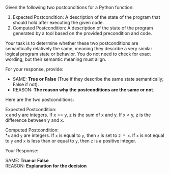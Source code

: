 
Given the following two postconditions for a Python function:

1. Expected Postcondition: A description of the state of the program that should hold after executing the given code.
2. Computed Postcondition: A description of the state of the program generated by a tool based on the provided precondition and code.

Your task is to determine whether these two postconditions are semantically relatively the same, meaning they describe a very similar logical program state or behavior. You do not need to check for exact wording, but their semantic meaning must align.

For your response, provide:

- SAME: **True or False** (True if they describe the same state semantically; False if not).
- REASON: **The reason why the postconditions are the same or not**.

Here are the two postconditions:

Expected Postcondition:  
x and y are integers. If x == y, z is the sum of x and y. If x < y, z is the difference between y and x.

Computed Postcondition:  
*`x` and `y` are integers. If `x` is equal to `y`, then `z` is set to `2 * x`. If `x` is not equal to `y` and `x` is less than or equal to `y`, then `z` is a positive integer.

Your Response: 

SAME: **True or False**  
REASON: **Explanation for the decision**
